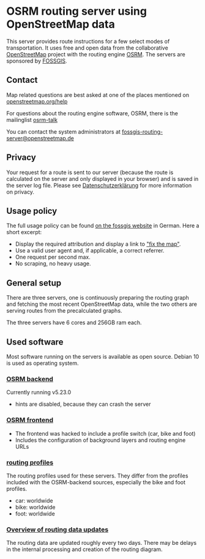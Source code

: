 OSRM routing server using OpenStreetMap data
======================

This server provides route instructions for a few select modes
of transportation.  It uses free and open data from the
collaborative [OpenStreetMap](https://openstreetmap.org) project
with the routing engine [OSRM](http://project-osrm.org/). The servers
are sponsored by [FOSSGIS](https://www.fossgis.de/).

## Contact

Map related questions are best asked at one of the places
mentioned on [openstreetmap.org/help](https://www.openstreetmap.org/help)

For questions about the routing engine software, OSRM, there is the
mailinglist [osrm-talk](https://lists.openstreetmap.org/listinfo/osrm-talk)

You can contact the system administrators at
[fossgis-routing-server@openstreetmap.de](mailto:fossgis-routing-server@openstreetmap.de)

## Privacy
Your request for a route is sent to our server (because the route is
calculated on the server and only displayed in your browser) and is saved
in the server log file. Please see
[Datenschutzerklärung](https://www.fossgis.de/datenschutzerklärung)
for more information on privacy.

## Usage policy
The full usage policy can be found
[on the fossgis website](https://www.fossgis.de/arbeitsgruppen/osm-server/nutzungsbedingungen/)
in German. Here a short excerpt:

* Display the required attribution and display a link to
["fix the map"](https://www.openstreetmap.org/fixthemap).
* Use a valid user agent and, if applicable, a correct referrer.
* One request per second max.
* No scraping, no heavy usage.

## General setup
There are three servers, one is continuously preparing the routing graph
and fetching the most recent OpenStreetMap data, while the two others are
serving routes from the precalculated graphs.

The three servers have 6 cores and 256GB ram each.

## Used software

Most software running on the servers is available as open source.
Debian 10 is used as operating system.

### [OSRM backend](https://github.com/fossgis-routing-server/osrm-backend)

Currently running v5.23.0

* hints are disabled, because they can crash the server

### [OSRM frontend](https://github.com/fossgis-routing-server/osrm-frontend)

* The frontend was hacked to include a profile switch (car, bike and foot)
* Includes the configuration of background layers and routing engine URLs

### [routing profiles](https://github.com/fossgis-routing-server/cbf-routing-profiles)

The routing profiles used for these servers. They differ
from the profiles included with the OSRM-backend sources,
especially the bike and foot profiles.

* car: worldwide
* bike: worldwide
* foot: worldwide

### [Overview of routing data updates](http://map.project-osrm.org/timestamps/)

The routing data are updated roughly every two days. There may be delays in the internal processing and creation of the routing diagram.

